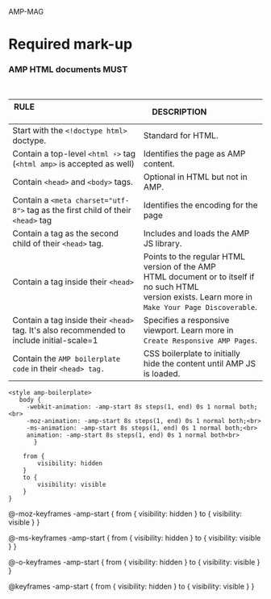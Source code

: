 AMP-MAG
# Required mark-up
### AMP HTML documents MUST  

<br />


|RULE                                                     	                      | DESCRIPTION                     	|
|-------------------------------------------------------------------------------------|----------------------------------------	|
| Start with the `<!doctype html>` doctype.                                             |  Standard for HTML.  	                | 
| Contain a top-level `<html ⚡>` tag <br>(`<html amp>` is accepted as well)            |  Identifies the page as AMP content.    |
| Contain `<head>` and `<body>` tags.                                                     | Optional in HTML but not in AMP.        |
| Contain a `<meta charset="utf-8">` tag as the first child of their `<head>` tag    | Identifies the encoding for the page    |
| Contain a  <script async src="https://cdn.ampproject.org/v0.js"></script> tag as the second child of their `<head>` tag.   | Includes and loads the AMP JS library.    |
|Contain a <link rel="canonical" href="$SOME_URL"> tag inside their `<head>`  | Points to the regular HTML version of the AMP <br>  HTML document or to itself if no such HTML <br>version exists. Learn more in `Make Your Page Discoverable`.|
|Contain a <meta name="viewport" content="width=device-width,minimum-scale=1"> tag inside their `<head>` tag. It's also recommended to include initial-scale=1 | Specifies a responsive viewport. Learn more in `Create Responsive AMP Pages`.|
| Contain the `AMP boilerplate code` in their `<head> tag.`  |  CSS boilerplate to initially hide the content until AMP JS is loaded. | 
  

  
 ``` 
 <style amp-boilerplate>
 	body {
	  -webkit-animation: -amp-start 8s steps(1, end) 0s 1 normal both;<br>
	  -moz-animation: -amp-start 8s steps(1, end) 0s 1 normal both;<br>
	  -ms-animation: -amp-start 8s steps(1, end) 0s 1 normal both;<br>
	  animation: -amp-start 8s steps(1, end) 0s 1 normal both<br>
        }
```


``` @-webkit-keyframes -amp-start {
	from {
		visibility: hidden
	}
	to {
		visibility: visible
	}
}
```

@-moz-keyframes -amp-start {
	from {
		visibility: hidden
	}
	to {
		visibility: visible
	}
}

@-ms-keyframes -amp-start {
	from {
		visibility: hidden
	}
	to {
		visibility: visible
	}
}

@-o-keyframes -amp-start {
	from {
		visibility: hidden
	}
	to {
		visibility: visible
	}
}

@keyframes -amp-start {
	from {
		visibility: hidden
	}
	to {
		visibility: visible
	}
}

</style>
<noscript>
  <style amp-boilerplate>body {
	-webkit-animation: none;
	-moz-animation: none;
	-ms-animation: none;
	animation: none
}
</style>
</noscript>
